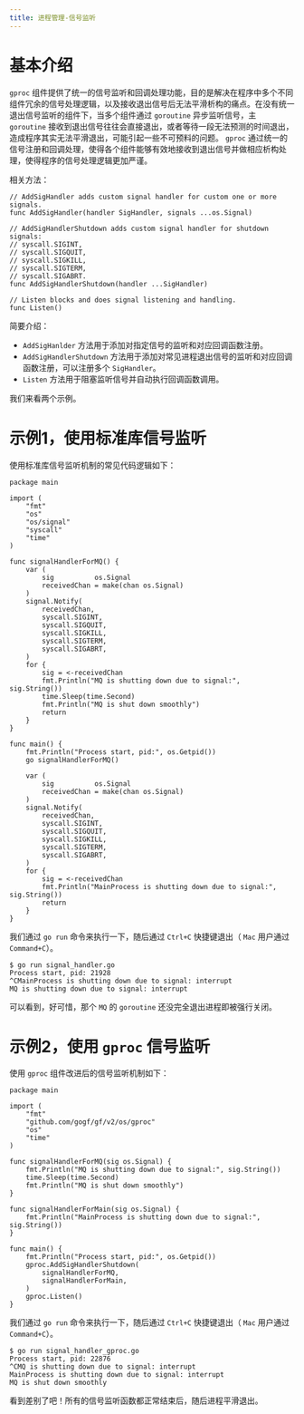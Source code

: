 ```yaml
---
title: 进程管理-信号监听
---
```


# 基本介绍

`gproc` 组件提供了统一的信号监听和回调处理功能，目的是解决在程序中多个不同组件冗余的信号处理逻辑，以及接收退出信号后无法平滑析构的痛点。在没有统一退出信号监听的组件下，当多个组件通过 `goroutine` 异步监听信号，主 `goroutine` 接收到退出信号往往会直接退出，或者等待一段无法预测的时间退出，造成程序其实无法平滑退出，可能引起一些不可预料的问题。 `gproc` 通过统一的信号注册和回调处理，使得各个组件能够有效地接收到退出信号并做相应析构处理，使得程序的信号处理逻辑更加严谨。

相关方法：

```
// AddSigHandler adds custom signal handler for custom one or more signals.
func AddSigHandler(handler SigHandler, signals ...os.Signal)

// AddSigHandlerShutdown adds custom signal handler for shutdown signals:
// syscall.SIGINT,
// syscall.SIGQUIT,
// syscall.SIGKILL,
// syscall.SIGTERM,
// syscall.SIGABRT.
func AddSigHandlerShutdown(handler ...SigHandler)

// Listen blocks and does signal listening and handling.
func Listen()
```

简要介绍：

- `AddSigHanlder` 方法用于添加对指定信号的监听和对应回调函数注册。
- `AddSigHandlerShutdown` 方法用于添加对常见进程退出信号的监听和对应回调函数注册，可以注册多个 `SigHandler`。
- `Listen` 方法用于阻塞监听信号并自动执行回调函数调用。

我们来看两个示例。

# 示例1，使用标准库信号监听

使用标准库信号监听机制的常见代码逻辑如下：

```
package main

import (
	"fmt"
	"os"
	"os/signal"
	"syscall"
	"time"
)

func signalHandlerForMQ() {
	var (
		sig          os.Signal
		receivedChan = make(chan os.Signal)
	)
	signal.Notify(
		receivedChan,
		syscall.SIGINT,
		syscall.SIGQUIT,
		syscall.SIGKILL,
		syscall.SIGTERM,
		syscall.SIGABRT,
	)
	for {
		sig = <-receivedChan
		fmt.Println("MQ is shutting down due to signal:", sig.String())
		time.Sleep(time.Second)
		fmt.Println("MQ is shut down smoothly")
		return
	}
}

func main() {
	fmt.Println("Process start, pid:", os.Getpid())
	go signalHandlerForMQ()

	var (
		sig          os.Signal
		receivedChan = make(chan os.Signal)
	)
	signal.Notify(
		receivedChan,
		syscall.SIGINT,
		syscall.SIGQUIT,
		syscall.SIGKILL,
		syscall.SIGTERM,
		syscall.SIGABRT,
	)
	for {
		sig = <-receivedChan
		fmt.Println("MainProcess is shutting down due to signal:", sig.String())
		return
	}
}
```

我们通过 `go run` 命令来执行一下，随后通过 `Ctrl+C` 快捷键退出（ `Mac` 用户通过 `Command+C`）。

```
$ go run signal_handler.go
Process start, pid: 21928
^CMainProcess is shutting down due to signal: interrupt
MQ is shutting down due to signal: interrupt
```

可以看到，好可惜，那个 `MQ` 的 `goroutine` 还没完全退出进程即被强行关闭。

# 示例2，使用 `gproc` 信号监听

使用 `gproc` 组件改进后的信号监听机制如下：

```
package main

import (
	"fmt"
	"github.com/gogf/gf/v2/os/gproc"
	"os"
	"time"
)

func signalHandlerForMQ(sig os.Signal) {
	fmt.Println("MQ is shutting down due to signal:", sig.String())
	time.Sleep(time.Second)
	fmt.Println("MQ is shut down smoothly")
}

func signalHandlerForMain(sig os.Signal) {
	fmt.Println("MainProcess is shutting down due to signal:", sig.String())
}

func main() {
	fmt.Println("Process start, pid:", os.Getpid())
	gproc.AddSigHandlerShutdown(
		signalHandlerForMQ,
		signalHandlerForMain,
	)
	gproc.Listen()
}
```

我们通过 `go run` 命令来执行一下，随后通过 `Ctrl+C` 快捷键退出（ `Mac` 用户通过 `Command+C`）。

```
$ go run signal_handler_gproc.go
Process start, pid: 22876
^CMQ is shutting down due to signal: interrupt
MainProcess is shutting down due to signal: interrupt
MQ is shut down smoothly
```

看到差别了吧！所有的信号监听函数都正常结束后，随后进程平滑退出。